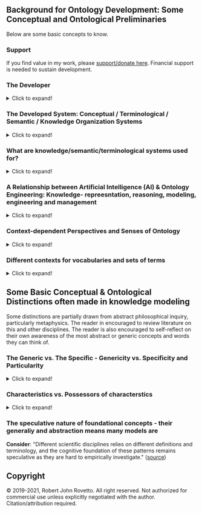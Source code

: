 ## Background for Ontology Development: Some Conceptual and Ontological Preliminaries 
Below are some basic concepts to know.
### Support
If you find value in my work, please [support/donate here](https://gogetfunding.com/knowledge-organization-services-ontology-terminology-metadata-concept-analysis/). Financial support is needed to sustain development.

### The Developer
<details>
  <summary>Click to expand!</summary>
  
Although the name is less imporant than the activity, one may name the developer of ontologies (or similar systems in different ways): modeler, conceptual (data) modeler, ontologist, semantic modeler, schema develoepr, knolwedge modeler, etc. Consider this description of one task of the ontologist (unclear if referring to philosophical or computational): "Ontologists study how definitions, classifications and relationships can and possibly should be formulated using conceptual analysis, logic, or formal semantics in order to most effectively achieve these goal." (Source unknown)
</details>

### The Developed System: Conceptual / Terminological / Semantic / Knowledge Organization Systems
<details>
  <summary>Click to expand!</summary>
  
Ontologies represent one computable system among many that involve describing concepts, categories, terminology, semantics, and knowledge represntaiton. Other systems are taxonomies, thesauri, etc. Ontologies are sometimes described using these names, but the greater complexity potential of ontologies would distinguish them from other systems. Ontologies have also been called semantic data models, conceptual models, and knowledge models. in ally, these systems are sometimes called 'knowledge organization systems' (KOS), typically in library and information science contexts. Although these systems are sometimes called KOS, that name is problematic if we do not assume any particular sense for 'knowledge', because more than knowledge (in an intuitive sense) can be captured by the developed system. The AI community, for instance, may have a specific sense for it, which may or may not implicitly be assumed in the intended meaning and use of 'KOS', e.g., knowledge in sense of anything computably represented that an artificial system can act on, whether from sensors observing the external environment, from a knowledge base or knowledge model (e.g. ontology) in the system, etc.

Again, the name for these systems is less important as the development activity and the features and capabilities of the system.

The following lists some types of conceptual/semantic/terminological/knowledge systems (or resources), using modified descriptions from [slide 5 of this Slideshare presentation](https://www.slideshare.net/skhan/ontology-dev?qid=8e6605c2-e7c7-4e76-b5d3-1d817b9e299b&v=&b=&from_search=4).
**NOTE**: Each system has purposes and applications that may overlap with others. Some may be more structured, complex, or expressive than others. 
**NOTE**: there are different descriptions of these systems. E.g., some do not consider ontologies to be controlled vocabularies. Distinct disciplines and research areas may have their own (in)formal meanings for them, disciplines such as AI, MBSE, library science, semntic web technology, formal ontology, (computational) linguistics, philosophy, data science, informatics, etc.   

**BASIC TAKE-AWAY**: a common aspect for all these strcutures is _the specification of some set of symbol-structures (e.g., set of terms, a vocabulary, etc.) which often has an ascribed computable set of meanings, but is minimally intended to be applied in computational contexts_.

- **Controlled Vocabulary** : an organized set of term used to catalog and index content (or--more generally--used for a given project, topic, domain, application, or goal)
- **Classification** : a controlled vocabulary whose terms are grouped
- **Taxonomy** : a controlled vocabulary with some hierarchical structure (i.e., using structuring relationships such as 'broader-than', 'is-a-subclass-of', etc.)  
- **Thesaurus** : a controlled vocabulary with term relations
- **Ontology** : a controlled vocabulary with semantic relations, constraints, axioms, and rules.
- **Knowledge Base** : an ontology + instances of the classes in the ontology. (See distinction between A-Box and T-Box in AI)
- **semantic network** 
From ["Knowledge Representation and Reasoning for Intelligent Software Systems"](https://ulir.ul.ie/bitstream/handle/10344/1780/2011_Vassev%20(d).pdf;sequence=2) we read (bold emphasis added to mark the additional system):

"Knowledge is often best understood as a set of related concepts. A **semantic network** is a directed graph consisting of nodes—which represent concepts—connected by edges—which represent semantic relations between those concepts. [...] the following relations are common: 
- instance: X is an instance of Y if X is a specific example of the general concept Y 
- isa: X isa Y if X is a subset of the more general concept Y 
- haspart: X haspart Y if the con-cept Y is a part of the concept X"
</details>
  
### What are knowledge/semantic/terminological systems used for?
<details>
  <summary>Click to expand!</summary>
  
- To index, tag, semantically annotate, and categorize content (e.g. documents, text, data, and other resources) in order to facilitate search, their discovery and their retrieval 
- To represent things and knowledge in a machine-readable manner using the constructs or terms in the respective system
- To partially structure unstructured data by adding an external semantic layer (e.g., set of semantic annotations)
- To offer a knowledge-based model of some target universe of discourse (serving as background knowledge) in order to facilitate automation or reasoning (e.g., in AI systems) 
</details>

### A Relationship between Artificial Intelligence (AI) & Ontology Engineering: Knowledge- repreesntation, reasoning, modeling, engineering and management
<details>
  <summary>Click to expand!</summary>
  
Part of AI is about how to represent human knowledge/belief/statements in a way computer systems can process and act on, called **knowledge representation and reasoning** (KRR). 
It often involves creating a database to store content or knowledge (a **knowledgebase**) and a way to process or reason over that content.
We read: "knowledge represenation (KR) is the process of identifying the implicit knowledge, semantics or structure in raw data (from a given domain), encoding it symbolically or formally into a (formal) KR language, reasoning over this encoded knowledge, to automatically derive new knowledge by inference" ([Source of quote](https://camilothorne.altervista.org/sem_web17/Suppl_KRn.pdf))

There are different approaches for _knowlege represetnation_, i.e., for encoding knowledge as it were. One approach, or one system/tool to KRR is to develop so-called **ontologies**.
One approach is logic-based: "To achieve the precise semantics necessary for computational purposes, intelligent system designers often use logic to formalize KR" ([source](https://ulir.ul.ie/bitstream/handle/10344/1780/2011_Vassev%20(d).pdf;sequence=2)). However, there are other approaches besides formal logic.
Computable languages, used to fomrally declare a vocabulary to compose computable expressions, are often used in KRR and ontology engineering, and are sometimes called KRR languages. 
</details>

### Context-dependent Perspectives and Senses of Ontology
<details>
  <summary>Click to expand!</summary>
  
From [this MIT lecture (PPT)](https://ocw.mit.edu/courses/electrical-engineering-and-computer-science/6-871-knowledge-based-applications-systems-spring-2005/lecture-notes/lect22_ontolog.pdf) we read how ontology may be used for each distinct disciplinary purpose:
- In philosophy, ontology aims to categorize the world
- In library science, it helps "organize bibliographic world, model universal and domain knowledge" which may help access bibliographic entries
- In NLP, it aims to "model lexical and domain knowledge", to help with machine translation
- In AI, it aims to "model common sense and domain knowledge", and is sometimes used in KRR 
- In semantic web technologies, it "provide[s] semantics for web resources", helping to describe those resources
</details>

### Different contexts for vocabularies and sets of terms
<details>
  <summary>Click to expand!</summary>
  
- **Natural language context**. Here--our everyday speech--it is fluid, dynamic, and mutable over time. No one, no org., no project owns any word or phrase. 
- **Organizational context**: Here--as in a private company, government agency, etc.--there may be organization-specific vocabulary: each organization may have (in)formally used some terms which may or may not be different from natural language terms. An organizationare may also have terms of art unique to itself. An organization may have jargon.
- **Research/Academic/other Project context**. Here--a specific project--vocabulary may be formally specified to have specific meaning. It may or may not be similar to natural langauge terms. It may or may not involve jargon. 
  - Example: explicitly defining the vocabulary of an ontology, using some symbolic logic or some computable formalism (artificial language)
- **Discipline-specific context**. Here--as in physics or sociology--a discipline may have jardon, terms not used in everyday discourse, and terms with more precise meaning than the same terms used in natural language. 
</details>

## Some Basic Conceptual & Ontological Distinctions often made in knowledge modeling
Some distinctions are partially drawn from abstract philosophical inquiry, particularly metaphysics. The reader in encouraged to review literature on this and other disciplines. The reader is also encouraged to self-reflect on their own awareness of the most abstract or generic concepts and words they can think of.

### The Generic vs. The Specific - Genericity vs. Specificity and Particularity
<details>
  <summary>Click to expand!</summary>
  
The concept of the generic, the general, the universal, etc. is distinguished from that of the specific, the indvidiual, the particular, etc. 
Historically this is partially a reflection of human philosophical inquiry into attribute-agreement, or how things can be similar, how the seem to have the same attributes, characteristics, etc. 

This is basic distinction is exemplified by some more specific ones such as:
* category - instance
* type - instance
* kind - instance
* class - member
* set - element

_CAUTION_: the way categories, types, kinds, and classes are defined varies, i.e., which characteristics are chosen as exemplifying the given category varies. So if you want to specify the type of an instance, you should consider how to define the category, and/or be aware of how a pre-defined category characterizes your given instance(s). 
</details>

### Characteristics vs. Possessors of characterstics
<details>
  <summary>Click to expand!</summary>
  
This is the distinction between a characteristic, property, feature, attribute, quality, and something said to possess, have or bear it, i.e., a property-bearer.
</details>

### The speculative nature of foundational concepts - their generaliy and abstraction means many models are 
**Consider**: "Different scientific disciplines relies on different definitions and terminology, and the cognitive foundation of these patterns remains speculative as they are hard to empirically investigate." ([source](https://imageschema.net/our-story/image-schema-list))

## Copyright
© 2019-2021, Robert John Rovetto. All right reserved.
Not authorized for commercial use unless explicitly negotiated with the author. Citation/attribution required.
